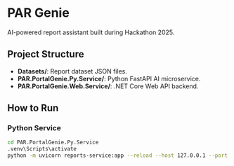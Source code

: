 # PAR Genie

AI-powered report assistant built during Hackathon 2025.

## Project Structure
- **Datasets/**: Report dataset JSON files.
- **PAR.PortalGenie.Py.Service/**: Python FastAPI AI microservice.
- **PAR.PortalGenie.Web.Service/**: .NET Core Web API backend.

## How to Run
### Python Service
```bash
cd PAR.PortalGenie.Py.Service
.venv\Scripts\activate
python -m uvicorn reports-service:app --reload --host 127.0.0.1 --port 8000
